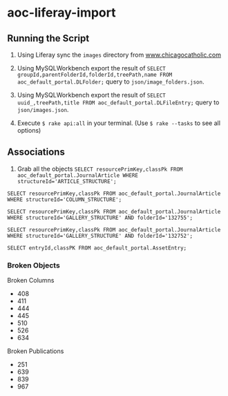 # aoc-liferay-import

## Running the Script
1. Using Liferay sync the `images` directory from www.chicagocatholic.com 

2. Using MySQLWorkbench export the result of `SELECT groupId,parentFolderId,folderId,treePath,name FROM aoc_default_portal.DLFolder;` query to `json/image_folders.json`.

3. Using MySQLWorkbench export the result of `SELECT uuid_,treePath,title FROM aoc_default_portal.DLFileEntry;` query to `json/images.json`.

4. Execute `$ rake api:all` in your terminal. (Use `$ rake --tasks` to see all options)

## Associations
1. Grab all the objects
`SELECT resourcePrimKey,classPk FROM aoc_default_portal.JournalArticle WHERE structureId='ARTICLE_STRUCTURE';`

`SELECT resourcePrimKey,classPk FROM aoc_default_portal.JournalArticle WHERE structureId='COLUMN_STRUCTURE';`

`SELECT resourcePrimKey,classPk FROM aoc_default_portal.JournalArticle WHERE structureId='GALLERY_STRUCTURE' AND folderId='132755';`

`SELECT resourcePrimKey,classPk FROM aoc_default_portal.JournalArticle WHERE structureId='GALLERY_STRUCTURE' AND folderId='132752';`

`SELECT entryId,classPK FROM aoc_default_portal.AssetEntry;`


### Broken Objects
Broken Columns

- 408
- 411
- 444
- 445
- 510
- 526
- 634

Broken Publications

- 251
- 639
- 839
- 967